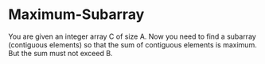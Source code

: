 # Maximum-Subarray
You are given an integer array C of size A. Now you need to find a subarray (contiguous elements) so that the sum of contiguous elements is maximum. But the sum must not exceed B.
